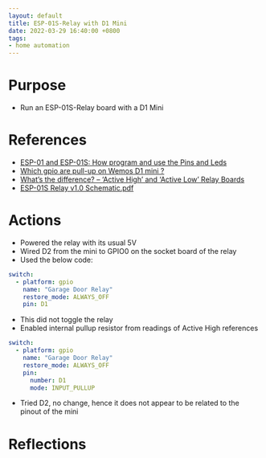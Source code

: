 ```yaml
---
layout: default
title: ESP-01S-Relay with D1 Mini
date: 2022-03-29 16:40:00 +0800
tags:
- home automation
---
```


# Purpose
- Run an ESP-01S-Relay board with a D1 Mini


# References
- [ESP-01 and ESP-01S: How program and use the Pins and Leds](https://www.forward.com.au/pfod/ESP8266/GPIOpins/ESP8266_01_pin_magic.html)
- [Which gpio are pull-up on Wemos D1 mini ?](https://www.reddit.com/r/esp8266/comments/5yzlt5/which_gpio_are_pullup_on_wemos_d1_mini/)
- [What’s the difference? – ‘Active High’ and ‘Active Low’ Relay Boards](https://iacselectronics.com/2019/04/20/activehighlowmistake/)
- [ESP-01S Relay v1.0 Schematic.pdf](https://github.com/IOT-MCU/ESP-01S-Relay-v1.0/blob/master/ESP-01S%20Relay%20v1.0%20Schematic.pdf)

# Actions
- Powered the relay with its usual 5V
- Wired D2 from the mini to GPIO0 on the socket board of the relay
- Used the below code:
```yaml
switch:
  - platform: gpio
    name: "Garage Door Relay"
    restore_mode: ALWAYS_OFF
    pin: D1
```
- This did not toggle the relay
- Enabled internal pullup resistor from readings of Active High references
```yaml
switch:
  - platform: gpio
    name: "Garage Door Relay"
    restore_mode: ALWAYS_OFF
    pin:
      number: D1
      mode: INPUT_PULLUP
```
- Tried D2, no change, hence it does not appear to be related to the pinout of the mini

# Reflections